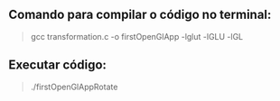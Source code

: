 ## Comando para compilar o código no terminal:
> gcc transformation.c -o firstOpenGlApp -lglut -lGLU -lGL
## Executar código:
> ./firstOpenGlAppRotate
